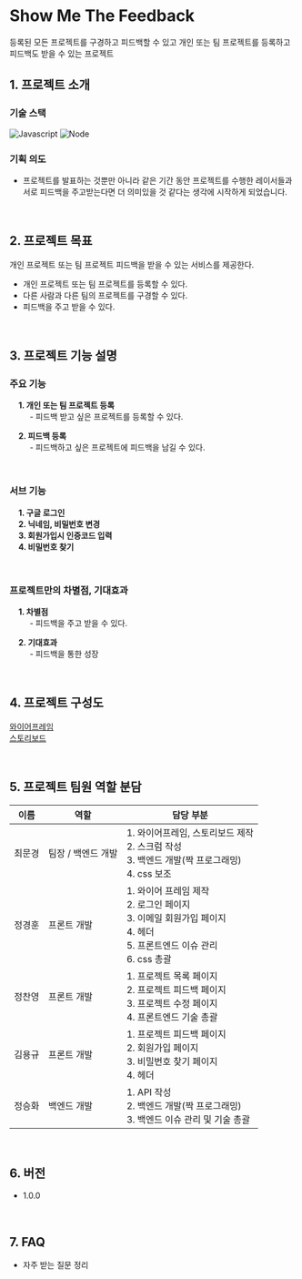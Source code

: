 # Show Me The Feedback

등록된 모든 프로젝트를 구경하고 피드백할 수 있고 개인 또는 팀 프로젝트를 등록하고 피드백도 받을 수 있는 프로젝트

## 1. 프로젝트 소개

### 기술 스택

<img alt="Javascript" src ="https://badges.aleen42.com/src/javascript.svg"/>
<img alt="Node" src ="https://badges.aleen42.com/src/node.svg"/>

### 기획 의도

- 프로젝트를 발표하는 것뿐만 아니라 같은 기간 동안 프로젝트를 수행한 레이서들과 서로 피드백을 주고받는다면 더 의미있을 것 같다는 생각에 시작하게 되었습니다.
  
<br>

## 2. 프로젝트 목표

개인 프로젝트 또는 팀 프로젝트 피드백을 받을 수 있는 서비스를 제공한다.

- 개인 프로젝트 또는 팀 프로젝트를 등록할 수 있다.
- 다른 사람과 다른 팀의 프로젝트를 구경할 수 있다.
- 피드백을 주고 받을 수 있다.

<br>

## 3. 프로젝트 기능 설명

### 주요 기능

&nbsp;&nbsp;&nbsp;&nbsp;**1. 개인 또는 팀 프로젝트 등록**<br>
&nbsp;&nbsp;&nbsp;&nbsp;&nbsp;&nbsp;&nbsp;&nbsp; - 피드백 받고 싶은 프로젝트를 등록할 수 있다.

&nbsp;&nbsp;&nbsp;&nbsp;**2. 피드백 등록**<br>
&nbsp;&nbsp;&nbsp;&nbsp;&nbsp;&nbsp;&nbsp;&nbsp; - 피드백하고 싶은 프로젝트에 피드백을 남길 수 있다.

<br>

### 서브 기능

&nbsp;&nbsp;&nbsp;&nbsp;**1. 구글 로그인**<br>
&nbsp;&nbsp;&nbsp;&nbsp;**2. 닉네임, 비밀번호 변경**<br>
&nbsp;&nbsp;&nbsp;&nbsp;**3. 회원가입시 인증코드 입력**<br>
&nbsp;&nbsp;&nbsp;&nbsp;**4. 비밀번호 찾기**<br>

<br>

### 프로젝트만의 차별점, 기대효과

&nbsp;&nbsp;&nbsp;&nbsp;**1. 차별점**<br>
&nbsp;&nbsp;&nbsp;&nbsp;&nbsp;&nbsp;&nbsp;&nbsp; - 피드백을 주고 받을 수 있다.


&nbsp;&nbsp;&nbsp;&nbsp;**2. 기대효과**<br>
&nbsp;&nbsp;&nbsp;&nbsp;&nbsp;&nbsp;&nbsp;&nbsp; - 피드백을 통한 성장

<br>

## 4. 프로젝트 구성도

[와이어프레임](https://www.figma.com/file/RsrR4lqBTeJffvdjxjxz0x/Show-Me-The-Feedback?node-id=0%3A1)<br>
[스토리보드](https://docs.google.com/presentation/d/1aQozEXC97JmxbhB_Wlod6TEpsymIrKUz5DPSdLTBixo/edit#slide=id.p)

<br>

## 5. 프로젝트 팀원 역할 분담
| 이름 | 역할 | 담당 부분 |
| ------ | ------ | ---- |
| 최문경 | 팀장 / 백엔드 개발 | 1. 와이어프레임, 스토리보드 제작<br>2. 스크럼 작성<br>3. 백엔드 개발(짝 프로그래밍)<br>4. css 보조 |
| 정경훈 | 프론트 개발 | 1. 와이어 프레임 제작<br>2. 로그인 페이지<br>3. 이메일 회원가입 페이지<br>4. 헤더<br>5. 프론트엔드 이슈 관리<br>6. css 총괄 |
| 정찬영 | 프론트 개발 | 1. 프로젝트 목록 페이지<br>2. 프로젝트 피드백 페이지<br>3. 프로젝트 수정 페이지<br>4. 프론트엔드 기술 총괄 |
| 김용규 | 프론트 개발 | 1. 프로젝트 피드백 페이지<br>2. 회원가입 페이지<br>3. 비밀번호 찾기 페이지<br>4. 헤더 |
| 정승화 | 백엔드 개발 | 1. API 작성<br>2. 백엔드 개발(짝 프로그래밍)<br>3. 백엔드 이슈 관리 및 기술 총괄 |

<br>

## 6. 버전
  - 1.0.0

<br>

## 7. FAQ
  - 자주 받는 질문 정리
